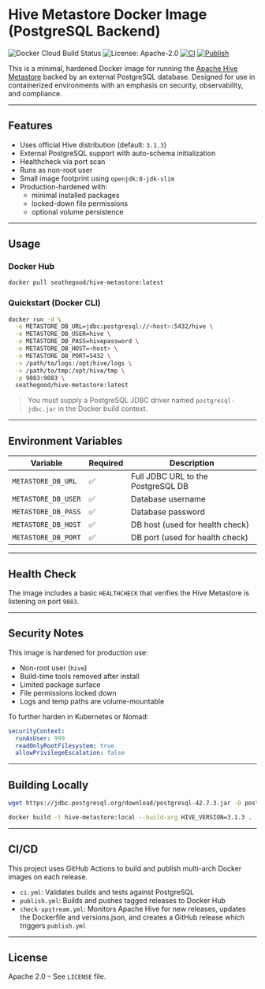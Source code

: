 # Hive Metastore Docker Image (PostgreSQL Backend)


![Docker Cloud Build Status](https://img.shields.io/docker/cloud/build/seathegood/hive-metastore)
![License: Apache-2.0](https://img.shields.io/badge/license-Apache--2.0-blue.svg)
[![CI](https://github.com/seathegood/hive-metastore/actions/workflows/ci.yml/badge.svg)](https://github.com/seathegood/hive-metastore/actions/workflows/ci.yml)
[![Publish](https://github.com/seathegood/hive-metastore/actions/workflows/publish.yml/badge.svg)](https://github.com/seathegood/hive-metastore/actions/workflows/publish.yml)

This is a minimal, hardened Docker image for running the [Apache Hive Metastore](https://hive.apache.org) backed by an external PostgreSQL database. Designed for use in containerized environments with an emphasis on security, observability, and compliance.

---

## Features

- Uses official Hive distribution (default: `3.1.3`)
- External PostgreSQL support with auto-schema initialization
- Healthcheck via port scan
- Runs as non-root user
- Small image footprint using `openjdk:8-jdk-slim`
- Production-hardened with:
  - minimal installed packages
  - locked-down file permissions
  - optional volume persistence

---

## Usage

### Docker Hub

```bash
docker pull seathegood/hive-metastore:latest
```

### Quickstart (Docker CLI)

```bash
docker run -d \
  -e METASTORE_DB_URL=jdbc:postgresql://<host>:5432/hive \
  -e METASTORE_DB_USER=hive \
  -e METASTORE_DB_PASS=hivepassword \
  -e METASTORE_DB_HOST=<host> \
  -e METASTORE_DB_PORT=5432 \
  -v /path/to/logs:/opt/hive/logs \
  -v /path/to/tmp:/opt/hive/tmp \
  -p 9083:9083 \
  seathegood/hive-metastore:latest
```

> You must supply a PostgreSQL JDBC driver named `postgresql-jdbc.jar` in the Docker build context.

---

## Environment Variables

| Variable             | Required | Description                          |
|----------------------|----------|--------------------------------------|
| `METASTORE_DB_URL`   | ✅        | Full JDBC URL to the PostgreSQL DB   |
| `METASTORE_DB_USER`  | ✅        | Database username                    |
| `METASTORE_DB_PASS`  | ✅        | Database password                    |
| `METASTORE_DB_HOST`  | ✅        | DB host (used for health check)     |
| `METASTORE_DB_PORT`  | ✅        | DB port (used for health check)     |

---

## Health Check

The image includes a basic `HEALTHCHECK` that verifies the Hive Metastore is listening on port `9083`.

---

## Security Notes

This image is hardened for production use:

- Non-root user (`hive`)
- Build-time tools removed after install
- Limited package surface
- File permissions locked down
- Logs and temp paths are volume-mountable

To further harden in Kubernetes or Nomad:
```yaml
securityContext:
  runAsUser: 999
  readOnlyRootFilesystem: true
  allowPrivilegeEscalation: false
```

---

## Building Locally

```bash
wget https://jdbc.postgresql.org/download/postgresql-42.7.3.jar -O postgresql-jdbc.jar

docker build -t hive-metastore:local --build-arg HIVE_VERSION=3.1.3 .
```

---

## CI/CD

This project uses GitHub Actions to build and publish multi-arch Docker images on each release.

- `ci.yml`: Validates builds and tests against PostgreSQL
- `publish.yml`: Builds and pushes tagged releases to Docker Hub
- `check-upstream.yml`: Monitors Apache Hive for new releases, updates the Dockerfile and versions.json, and creates a GitHub release which triggers `publish.yml`

---

## License

Apache 2.0 – See `LICENSE` file.
